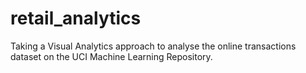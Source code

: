 # retail_analytics
Taking a Visual Analytics approach to analyse the online transactions dataset on the UCI Machine Learning Repository.
